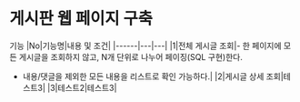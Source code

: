 # 게시판 웹 페이지 구축

기능
|No|기능명|내용 및 조건|
|------|---|---|
|1|전체 게시글 조회|- 한 페이지에 모든 게시글을 조회하지 않고, N개 단위로 나누어 페이징(SQL 구현)한다.
- 내용/댓글을 제외한 모든 내용을 리스트로 확인 가능하다.|
|2|게시글 상세 조회|테스트3|
|3|테스트2|테스트3|


  
